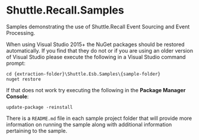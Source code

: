 # Shuttle.Recall.Samples

Samples demonstrating the use of Shuttle.Recall Event Sourcing and Event Processing.

When using Visual Studio 2015+ the NuGet packages should be restored automatically.  If you find that they do not or if you are using an older version of Visual Studio please execute the following in a Visual Studio command prompt:

~~~
cd {extraction-folder}\Shuttle.Esb.Samples\{sample-folder}
nuget restore
~~~

If that does not work try executing the following in the **Package Manager Console**:

~~~
update-package -reinstall
~~~

There is a `README.md` file in each sample project folder that will provide more information on running the sample along with additional information pertaining to the sample.
